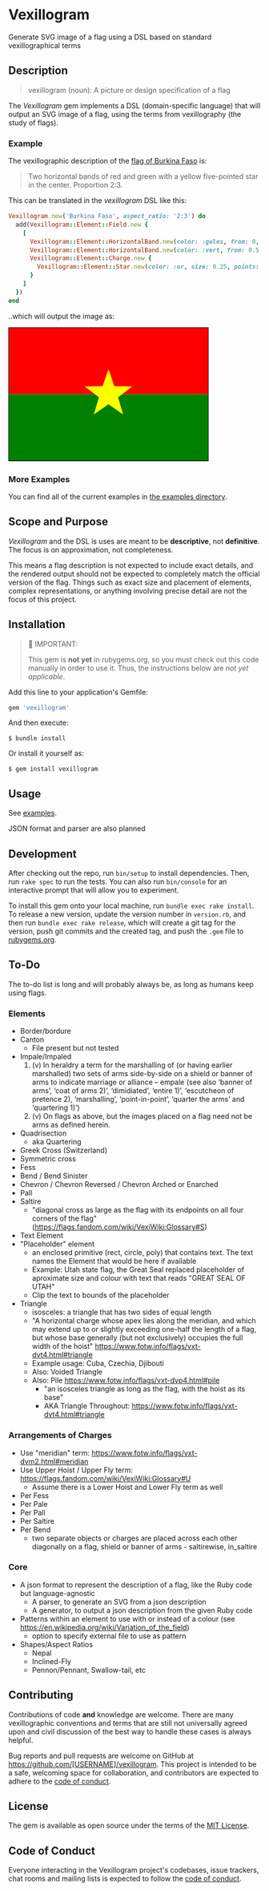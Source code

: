 # Vexillogram

Generate SVG image of a flag using a DSL based on standard vexillographical terms

## Description

> vexillogram (noun): A picture or design specification of a flag

The _Vexillogram_ gem implements a DSL (domain-specific language) that will output an SVG image of a flag, using the terms from vexillography (the study of flags).

### Example

The vexillographic description of the [flag of Burkina Faso](https://en.wikipedia.org/wiki/Flag_of_Burkina_Faso) is:

> Two horizontal bands of red and green with a yellow five-pointed star in the center. Proportion 2:3.

This can be translated in the _vexillogram_ DSL like this:

```ruby
Vexillogram.new('Burkina Faso', aspect_ratio: '2:3') do
  add(Vexillogram::Element::Field.new {
    [
      Vexillogram::Element::HorizontalBand.new(color: :gules, from: 0, to: 0.5),
      Vexillogram::Element::HorizontalBand.new(color: :vert, from: 0.5, to: 1.0),
      Vexillogram::Element::Charge.new {
        Vexillogram::Element::Star.new(color: :or, size: 0.25, points: 5)
      }
    ]
  })
end
```

..which will output the image as:

![Generated Flag of Burkina Faso](examples/burkina_faso.svg)

### More Examples

You can find all of the current examples in [the examples directory](examples/EXAMPLES.md).

## Scope and Purpose

_Vexillogram_ and the DSL is uses are meant to be __descriptive__, not __definitive__. The focus is on approximation, not completeness.

This means a flag description is not expected to include exact details, and the rendered output should not be expected to completely match the official version of the flag. Things such as exact size and placement of elements, complex representations, or anything involving precise detail are not the focus of this project.

## Installation

> 🚨 IMPORTANT:
>
> This gem is **not yet** in rubygems.org, so you must check out this code manually in
> order to use it. Thus, the instructions below are _not yet applicable_.

Add this line to your application's Gemfile:

```ruby
gem 'vexillogram'
```

And then execute:

    $ bundle install

Or install it yourself as:

    $ gem install vexillogram

## Usage

See [examples](/examples).

JSON format and parser are also planned

## Development

After checking out the repo, run `bin/setup` to install dependencies. Then, run `rake spec` to run the tests. You can also run `bin/console` for an interactive prompt that will allow you to experiment.

To install this gem onto your local machine, run `bundle exec rake install`. To release a new version, update the version number in `version.rb`, and then run `bundle exec rake release`, which will create a git tag for the version, push git commits and the created tag, and push the `.gem` file to [rubygems.org](https://rubygems.org).

## To-Do

The to-do list is long and will probably always be, as long as humans keep using flags.
### Elements

* Border/bordure
* Canton
  - File present but not tested
* Impale/Impaled
  1. (v) In heraldry a term for the marshalling of (or having earlier marshalled) two sets of arms side-by-side on a shield or banner of arms to indicate marriage or alliance – empale (see also ‘banner of arms’, ‘coat of arms 2)’, ‘dimidiated’, ‘entire 1)’, ‘escutcheon of pretence 2), ‘marshalling’, ‘point-in-point’, ‘quarter the arms’ and ‘quartering 1)’)
  2. (v) On flags as above, but the images placed on a flag need not be arms as defined herein.
* Quadrisection
  - aka Quartering
* Greek Cross (Switzerland)
* Symmetric cross
* Fess
* Bend / Bend Sinister
* Chevron / Chevron Reversed / Chevron Arched or Enarched
* Pall
* Saltire
  - "diagonal cross as large as the flag with its endpoints on all four corners of the flag" (https://flags.fandom.com/wiki/VexiWiki:Glossary#S)
* Text Element
* "Placeholder" element
  - an enclosed primitive (rect, circle, poly) that contains text. The text names the Element that would be here if available
  - Example: Utah state flag, the Great Seal replaced placeholder of aproximate size and colour with text that reads "GREAT SEAL OF UTAH"
  - Clip the text to bounds of the placeholder
* Triangle
  - isosceles: a triangle that has two sides of equal length
  - "A horizontal charge whose apex lies along the meridian, and which may extend up to or slightly exceeding one-half the length of a flag, but whose base generally (but not exclusively) occupies the full width of the hoist" https://www.fotw.info/flags/vxt-dvt4.html#triangle
  - Example usage: Cuba, Czechia, Djibouti
  - Also: Voided Triangle
  - Also: Pile https://www.fotw.info/flags/vxt-dvp4.html#pile
    * "an isosceles triangle as long as the flag, with the hoist as its base"
    * AKA Triangle Throughout: https://www.fotw.info/flags/vxt-dvt4.html#triangle

### Arrangements of Charges
* Use "meridian" term: https://www.fotw.info/flags/vxt-dvm2.html#meridian
* Use Upper Hoist / Upper Fly term: https://flags.fandom.com/wiki/VexiWiki:Glossary#U
  - Assume there is a Lower Hoist and Lower Fly term as well
* Per Fess
* Per Pale
* Per Pall
* Per Saltire
* Per Bend
  * two separate objects or charges are placed across each other diagonally on a flag, shield or banner of arms - saltirewise, in_saltire

### Core

* A json format to represent the description of a flag, like the Ruby code but language-agnostic
  - A parser, to generate an SVG from a json description
  - A generator, to output a json description from the given Ruby code
* Patterns within an element to use with or instead of a colour (see https://en.wikipedia.org/wiki/Variation_of_the_field)
  * option to specify external file to use as pattern
* Shapes/Aspect Ratios
  - Nepal
  - Inclined-Fly
  - Pennon/Pennant, Swallow-tail, etc

## Contributing

Contributions of code **and** knowledge are welcome. There are many vexillographic conventions and terms that are still not universally agreed upon and civil discussion of the best way to handle these cases is always helpful.

Bug reports and pull requests are welcome on GitHub at https://github.com/[USERNAME]/vexillogram. This project is intended to be a safe, welcoming space for collaboration, and contributors are expected to adhere to the [code of conduct](https://github.com/[USERNAME]/vexillogram/blob/main/CODE_OF_CONDUCT.md).

## License

The gem is available as open source under the terms of the [MIT License](https://opensource.org/licenses/MIT).

## Code of Conduct

Everyone interacting in the Vexillogram project's codebases, issue trackers, chat rooms and mailing lists is expected to follow the [code of conduct](https://github.com/[USERNAME]/vexillogram/blob/main/CODE_OF_CONDUCT.md).
